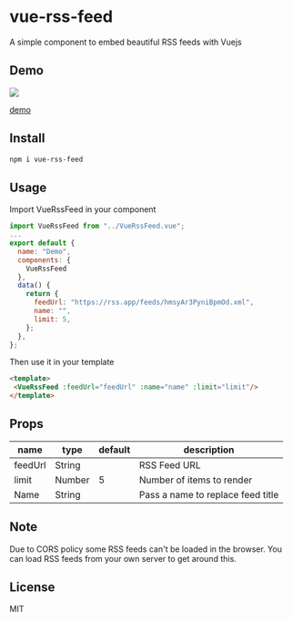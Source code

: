 # vue-rss-feed
A simple component to embed beautiful RSS feeds with Vuejs

## Demo
![](vue-rss-feed-demo.gif)


[demo](https://rssapp.github.io/vue-rss-feed/)

## Install

```bash
npm i vue-rss-feed
```

## Usage
Import VueRssFeed in your component

```js
import VueRssFeed from "../VueRssFeed.vue";
...
export default {
  name: "Demo",
  components: {
    VueRssFeed
  },
  data() {
    return {
      feedUrl: "https://rss.app/feeds/hmsyAr3PyniBpmOd.xml",
      name: "",
      limit: 5,
    };
  },
};
```

Then use it in your template

```HTML
<template>
 <VueRssFeed :feedUrl="feedUrl" :name="name" :limit="limit"/>
</template>
```

## Props


| name    | type   | default | description                       |
| ------- | ------ | ------- | --------------------------------- |
| feedUrl | String |         | RSS Feed URL                      |
| limit   | Number | 5       | Number of items to render         |
| Name    | String |         | Pass a name to replace feed title |

## Note

Due to CORS policy some RSS feeds can't be loaded in the browser.
You can load RSS feeds from your own server to get around this.


## License

MIT
